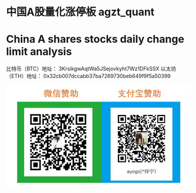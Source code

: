 # 中国A股量化涨停板 agzt_quant 
# China A shares stocks daily change limit analysis


比特币（BTC）地址： 3KrsikgwAqtWa5JSejovkyht7Wz1DFkSSX
以太坊（ETH）地址： 0x32cb007dccabb37ba7269730beb649f9f5a50399

![](https://github.com/ArthurAnanda/agzt_quant/blob/master/donate/donate.jpg)
